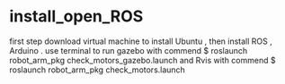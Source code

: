 # install_open_ROS
first step download virtual machine to install Ubuntu , then install ROS , Arduino .
use terminal to run gazebo with commend $ roslaunch robot_arm_pkg check_motors_gazebo.launch
and Rvis with commend $ roslaunch robot_arm_pkg check_motors.launch
